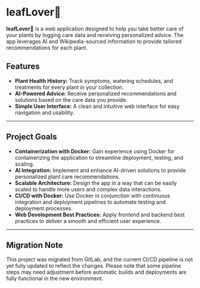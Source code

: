 # **leafLover🌱**

**leafLover🌱** is a web application designed to help you take better care of your plants by logging care data and receiving personalized advice. The app leverages AI and Wikipedia-sourced information to provide tailored recommendations for each plant.

## Features

- **Plant Health History:** Track symptoms, watering schedules, and treatments for every plant in your collection.
- **AI-Powered Advice:** Receive personalized recommendations and solutions based on the care data you provide.
- **Simple User Interface:** A clean and intuitive web interface for easy navigation and usability.

---

## Project Goals

- **Containerization with Docker:** Gain experience using Docker for containerizing the application to streamline deployment, testing, and scaling.
- **AI Integration:** Implement and enhance AI-driven solutions to provide personalized plant care recommendations.
- **Scalable Architecture:** Design the app in a way that can be easily scaled to handle more users and complex data interactions.
- **CI/CD with Docker:** Use Docker in conjunction with continuous integration and deployment pipelines to automate testing and deployment processes.
- **Web Development Best Practices:** Apply frontend and backend best practices to deliver a smooth and efficient user experience.

---

## Migration Note

This project was migrated from GitLab, and the current CI/CD pipeline is not yet fully updated to reflect the changes. Please note that some pipeline steps may need adjustment before automatic builds and deployments are fully functional in the new environment.
